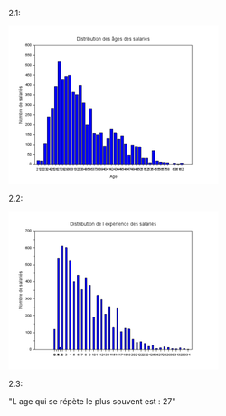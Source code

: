 2.1:


<img src="./img/1.png"></div>



2.2:

<img src="./img/2.png"></div>


2.3:

"L age qui se répète le plus souvent est : 27"